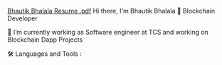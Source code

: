 [Bhautik Bhalala Resume .pdf](https://github.com/Bhautik-Bhalala/Bhautik-Bhalala/files/9034595/Bhautik.Bhalala.Resume.pdf)
Hi there, I'm Bhautik Bhalala 👋
Blockchain Developer

🤖 I’m currently working as Software engineer at TCS and working on Blockchain Dapp Projects 

🛠️ Languages and Tools :

